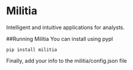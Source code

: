 # Militia
Intelligent and intuitive applications for analysts.

##Running Militia
You can install using pypl
```
pip install militia
```
Finally, add your info to the militia/config.json file
